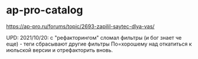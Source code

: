 # ap-pro-catalog

https://ap-pro.ru/forums/topic/2693-zapilil-saytec-dlya-vas/

UPD: 2021/10/20: с "рефакторингом" сломал фильтры (и бог знает че еще) - теги сбрасывают другие фильтры
По=хорошему над откатиться к июльской версии и отрефакторить вновь.
